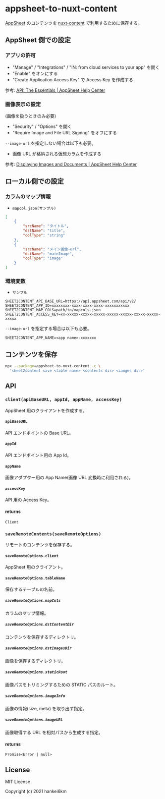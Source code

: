 # appsheet-to-nuxt-content

[AppSheet](https://www.appsheet.com/) のコンテンツを [nuxt-content](https://content.nuxtjs.org/) で利用するために保存する。

## AppSheet 側での設定

### アプリの許可

- "Manage" / "Integrations" / "IN: from cloud services to your app"  を開く
- "Enable" をオンにする
- "Create Application Access Key" で Access Key を作成する

参考: [API: The Essentials | AppSheet Help Center](https://help.appsheet.com/en/articles/1979966-api-the-essentials)

### 画像表示の設定
(画像を扱うときのみ必要)

- "Security" / "Options" を開く
- "Require Image and File URL Signing" をオフにする

`--image-url` を指定しない場合は以下も必要。

- 画像 URL が格納される仮想カラムを作成する

参考: [Displaying Images and Documents | AppSheet Help Center](https://help.appsheet.com/en/articles/961605-displaying-images-and-documents)


## ローカル側での設定

### カラムのマップ情報

- `mapcol.json(サンプル)`

```json
[
    {
        "srcName": "タイトル",
        "dstName": "title",
        "colType": "string"
    },
    {
        "srcName": "メイン画像-url",
        "dstName": "mainImage",
        "colType": "image"
    }
]
```

### 環境変数

- `サンプル`

```
SHEET2CONTENT_API_BASE_URL=https://api.appsheet.com/api/v2/
SHEET2CONTENT_APP_ID=xxxxxxxx-xxxx-xxxx-xxxx-xxxxxxxxxxx
SHEET2CONTENT_MAP_COLS=path/to/mapcols.json
SHEET2CONTENT_ACCESS_KEY=xx-xxxxx-xxxxx-xxxxx-xxxxx-xxxxx-xxxxx-xxxxx-xxxxx
```

`--image-url` を指定する場合は以下も必要。

```
SHEET2CONTENT_APP_NAME=<app name>-xxxxxxx
```

## コンテンツを保存

```bash
npx --package=appsheet-to-nuxt-content -c \
  'sheet2content save <table name> <contents dir> <iamges dir>'
```

## API

### `client(apiBaseURL, appId, appName, accessKey)`

AppSheet 用のクライアントを作成する。

#### `apiBaseURL`

API エンドポイントの Base URL。

#### `appId`

API エンドポイント用の App Id。

#### `appName`

画像アダプター用の App Name(画像 URL 変換時に利用される)。

#### `accessKey`

API 用の Access Key。

#### returns

`Client`
 

### `saveRemoteContents(saveRemoteOptions)`

リモートのコンテンツを保存する。

#### `saveRemoteOptions.client`

AppSheet 用のクライアント。

#### `saveRemoteOptions.tableName`

保存するテーブルの名前。

##### `saveRemoteOptions.mapCols`

カラムのマップ情報。

##### `saveRemoteOptions.dstContentDir`
 
コンテンツを保存するディレクトリ。

##### `saveRemoteOptions.dstImagesDir`
 
画像を保存するディレクトリ。

##### `saveRemoteOptions.staticRoot`
 
画像パスをトリミングするための STATIC パスのルート。

##### `saveRemoteOptions.imageInfo`
 
画像の情報(size, meta) を取り出す指定。

##### `saveRemoteOptions.imageURL`
 
画像取得する URL を相対パスから生成する指定。

#### returns

`Promise<Error | null>`


## License

MIT License

Copyright (c) 2021 hankei6km

